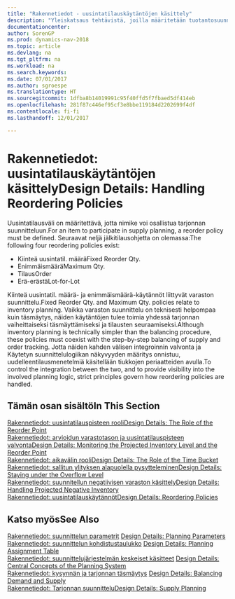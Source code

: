 ```yaml
---
title: "Rakennetiedot - uusintatilauskäytäntöjen käsittely"
description: "Yleiskatsaus tehtävistä, joilla määritetään tuotantosuunnittelun uusintatilauskäytäntö."
documentationcenter: 
author: SorenGP
ms.prod: dynamics-nav-2018
ms.topic: article
ms.devlang: na
ms.tgt_pltfrm: na
ms.workload: na
ms.search.keywords: 
ms.date: 07/01/2017
ms.author: sgroespe
ms.translationtype: HT
ms.sourcegitcommit: 1dfba8b14019991c95f40ffd5f7fbaed5df414eb
ms.openlocfilehash: 281f87c446ef95cf3e8bbe119184d2202699f4df
ms.contentlocale: fi-fi
ms.lasthandoff: 12/01/2017

---
```

# <a name="design-details-handling-reordering-policies"></a><span data-ttu-id="7de12-103">Rakennetiedot: uusintatilauskäytäntöjen käsittely</span><span class="sxs-lookup"><span data-stu-id="7de12-103">Design Details: Handling Reordering Policies</span></span>
<span data-ttu-id="7de12-104">Uusintatilausväli on määritettävä, jotta nimike voi osallistua tarjonnan suunnitteluun.</span><span class="sxs-lookup"><span data-stu-id="7de12-104">For an item to participate in supply planning, a reorder policy must be defined.</span></span> <span data-ttu-id="7de12-105">Seuraavat neljä jälkitilausohjetta on olemassa:</span><span class="sxs-lookup"><span data-stu-id="7de12-105">The following four reordering policies exist:</span></span>  
  
* <span data-ttu-id="7de12-106">Kiinteä uusintatil. määrä</span><span class="sxs-lookup"><span data-stu-id="7de12-106">Fixed Reorder Qty.</span></span>  
* <span data-ttu-id="7de12-107">Enimmäismäärä</span><span class="sxs-lookup"><span data-stu-id="7de12-107">Maximum Qty.</span></span>  
* <span data-ttu-id="7de12-108">Tilaus</span><span class="sxs-lookup"><span data-stu-id="7de12-108">Order</span></span>  
* <span data-ttu-id="7de12-109">Erä-erästä</span><span class="sxs-lookup"><span data-stu-id="7de12-109">Lot-for-Lot</span></span>  
  
<span data-ttu-id="7de12-110">Kiinteä uusintatil. määrä- ja enimmäismäärä-käytännöt liittyvät varaston suunnittelu.</span><span class="sxs-lookup"><span data-stu-id="7de12-110">Fixed Reorder Qty. and Maximum Qty. policies relate to inventory planning.</span></span> <span data-ttu-id="7de12-111">Vaikka varaston suunnittelu on teknisesti helpompaa kuin täsmäytys, näiden käytäntöjen tulee toimia yhdessä tarjonnan vaiheittaiseksi täsmäyttämiseksi ja tilausten seuraamiseksi.</span><span class="sxs-lookup"><span data-stu-id="7de12-111">Although inventory planning is technically simpler than the balancing procedure, these policies must coexist with the step-by-step balancing of supply and order tracking.</span></span> <span data-ttu-id="7de12-112">Jotta näiden kahden välisen integroinnin valvonta ja Käytetyn suunnittelulogiikan näkyvyyden määritys onnistuu, uudelleentilausmenetelmiä käsitellään tiukkojen periaatteiden avulla.</span><span class="sxs-lookup"><span data-stu-id="7de12-112">To control the integration between the two, and to provide visibility into the involved planning logic, strict principles govern how reordering policies are handled.</span></span>  
  
## <a name="in-this-section"></a><span data-ttu-id="7de12-113">Tämän osan sisältö</span><span class="sxs-lookup"><span data-stu-id="7de12-113">In This Section</span></span>  
[<span data-ttu-id="7de12-114">Rakennetiedot: uusintatilauspisteen rooli</span><span class="sxs-lookup"><span data-stu-id="7de12-114">Design Details: The Role of the Reorder Point</span></span>](design-details-the-role-of-the-reorder-point.md)  
[<span data-ttu-id="7de12-115">Rakennetiedot: arvioidun varastotason ja uusintatilauspisteen valvonta</span><span class="sxs-lookup"><span data-stu-id="7de12-115">Design Details: Monitoring the Projected Inventory Level and the Reorder Point</span></span>](design-details-monitoring-the-projected-inventory-level-and-the-reorder-point.md)  
[<span data-ttu-id="7de12-116">Rakennetiedot: aikavälin rooli</span><span class="sxs-lookup"><span data-stu-id="7de12-116">Design Details: The Role of the Time Bucket</span></span>](design-details-the-role-of-the-time-bucket.md)  
[<span data-ttu-id="7de12-117">Rakennetiedot: sallitun ylityksen alapuolella pysytteleminen</span><span class="sxs-lookup"><span data-stu-id="7de12-117">Design Details: Staying under the Overflow Level</span></span>](design-details-staying-under-the-overflow-level.md)  
[<span data-ttu-id="7de12-118">Rakennetiedot: suunnitellun negatiivisen varaston käsittely</span><span class="sxs-lookup"><span data-stu-id="7de12-118">Design Details: Handling Projected Negative Inventory</span></span>](design-details-handling-projected-negative-inventory.md)  
[<span data-ttu-id="7de12-119">Rakennetiedot: uusintatilauskäytännöt</span><span class="sxs-lookup"><span data-stu-id="7de12-119">Design Details: Reordering Policies</span></span>](design-details-reordering-policies.md)  
  
## <a name="see-also"></a><span data-ttu-id="7de12-120">Katso myös</span><span class="sxs-lookup"><span data-stu-id="7de12-120">See Also</span></span>  
<span data-ttu-id="7de12-121">[Rakennetiedot: suunnittelun parametrit](design-details-planning-parameters.md) </span><span class="sxs-lookup"><span data-stu-id="7de12-121">[Design Details: Planning Parameters](design-details-planning-parameters.md) </span></span>  
<span data-ttu-id="7de12-122">[Rakennetiedot: suunnittelun kohdistustaulukko](design-details-planning-assignment-table.md) </span><span class="sxs-lookup"><span data-stu-id="7de12-122">[Design Details: Planning Assignment Table](design-details-planning-assignment-table.md) </span></span>  
<span data-ttu-id="7de12-123">[Rakennetiedot: suunnittelujärjestelmän keskeiset käsitteet](design-details-central-concepts-of-the-planning-system.md) </span><span class="sxs-lookup"><span data-stu-id="7de12-123">[Design Details: Central Concepts of the Planning System](design-details-central-concepts-of-the-planning-system.md) </span></span>  
<span data-ttu-id="7de12-124">[Rakennetiedot: kysynnän ja tarjonnan täsmäytys](design-details-balancing-demand-and-supply.md) </span><span class="sxs-lookup"><span data-stu-id="7de12-124">[Design Details: Balancing Demand and Supply](design-details-balancing-demand-and-supply.md) </span></span>  
[<span data-ttu-id="7de12-125">Rakennetiedot: Tarjonnan suunnittelu</span><span class="sxs-lookup"><span data-stu-id="7de12-125">Design Details: Supply Planning</span></span>](design-details-supply-planning.md)
